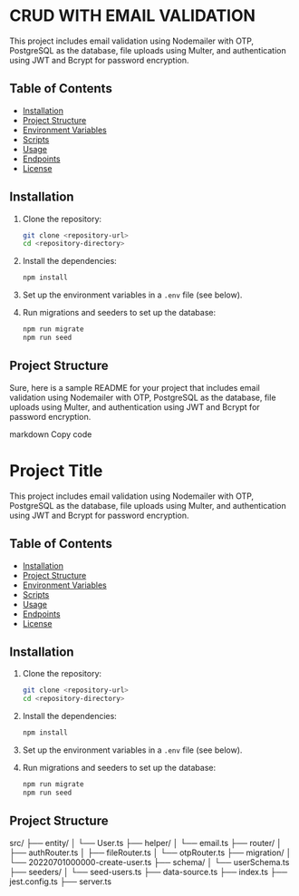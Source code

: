 # CRUD WITH EMAIL VALIDATION

This project includes email validation using Nodemailer with OTP, PostgreSQL as the database, file uploads using Multer, and authentication using JWT and Bcrypt for password encryption.

## Table of Contents

- [Installation](#installation)
- [Project Structure](#project-structure)
- [Environment Variables](#environment-variables)
- [Scripts](#scripts)
- [Usage](#usage)
- [Endpoints](#endpoints)
- [License](#license)

## Installation

1. Clone the repository:

    ```bash
    git clone <repository-url>
    cd <repository-directory>
    ```

2. Install the dependencies:

    ```bash
    npm install
    ```

3. Set up the environment variables in a `.env` file (see below).

4. Run migrations and seeders to set up the database:

    ```bash
    npm run migrate
    npm run seed
    ```

## Project Structure

Sure, here is a sample README for your project that includes email validation using Nodemailer with OTP, PostgreSQL as the database, file uploads using Multer, and authentication using JWT and Bcrypt for password encryption.

markdown
Copy code
# Project Title

This project includes email validation using Nodemailer with OTP, PostgreSQL as the database, file uploads using Multer, and authentication using JWT and Bcrypt for password encryption.

## Table of Contents

- [Installation](#installation)
- [Project Structure](#project-structure)
- [Environment Variables](#environment-variables)
- [Scripts](#scripts)
- [Usage](#usage)
- [Endpoints](#endpoints)
- [License](#license)

## Installation

1. Clone the repository:

    ```bash
    git clone <repository-url>
    cd <repository-directory>
    ```

2. Install the dependencies:

    ```bash
    npm install
    ```

3. Set up the environment variables in a `.env` file (see below).

4. Run migrations and seeders to set up the database:

    ```bash
    npm run migrate
    npm run seed
    ```

## Project Structure

src/
├── entity/
│ └── User.ts
├── helper/
│ └── email.ts
├── router/
│ ├── authRouter.ts
│ ├── fileRouter.ts
│ └── otpRouter.ts
├── migration/
│ └── 20220701000000-create-user.ts
├── schema/
│ └── userSchema.ts
├── seeders/
│ └── seed-users.ts
├── data-source.ts
├── index.ts
├── jest.config.ts
├── server.ts
